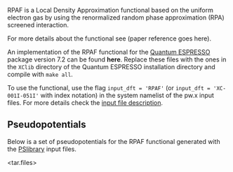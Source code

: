RPAF is a Local Density Approximation functional based on the uniform electron gas by using the renormalized random phase approximation (RPA) screened interaction.

For more details about the functional see (paper reference goes here).

An implementation of the RPAF functional for the [Quantum ESPRESSO](https://www.quantum-espresso.org/) package version 7.2 can be found **here**. Replace these files with the ones in the ```XClib``` directory of the Quantum ESPRESSO installation directory and compile with ```make all```.

To use the functional, use the flag ```input_dft = 'RPAF'``` (or ```input_dft = 'XC-001I-051I'``` with index notation) in the system namelist of the pw.x input files. For more details check the [input file description](https://www.quantum-espresso.org/Doc/INPUT_PW.html).

## Pseudopotentials

Below is a set of pseudopotentials for the RPAF functional generated with the [PSlibrary](https://dalcorso.github.io/pslibrary/) input files.

<tar.files>
